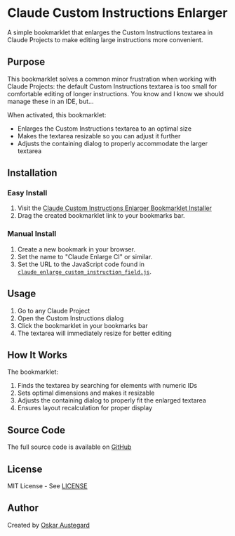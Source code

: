 # Claude Custom Instructions Enlarger

A simple bookmarklet that enlarges the Custom Instructions textarea in Claude Projects to make editing large instructions more convenient.

## Purpose

This bookmarklet solves a common minor frustration when working with Claude Projects: the default Custom Instructions textarea is too small for comfortable editing of longer instructions. You know and I know we should manage these in an IDE, but... 

When activated, this bookmarklet:

- Enlarges the Custom Instructions textarea to an optimal size
- Makes the textarea resizable so you can adjust it further
- Adjusts the containing dialog to properly accommodate the larger textarea

## Installation

### Easy Install
1. Visit the [Claude Custom Instructions Enlarger Bookmarklet Installer](https://austegard.com/bookmarklet-installer.html?bookmarklet=claude_enlarge_custom_instruction_field.js)
2. Drag the created bookmarklet link to your bookmarks bar.

### Manual Install
1. Create a new bookmark in your browser.
2. Set the name to "Claude Enlarge CI" or similar.
3. Set the URL to the JavaScript code found in [`claude_enlarge_custom_instruction_field.js`](https://github.com/oaustegard/bookmarklets/blob/main/claude_enlarge_custom_instruction_field.js).

## Usage

1. Go to any Claude Project
2. Open the Custom Instructions dialog 
3. Click the bookmarklet in your bookmarks bar
4. The textarea will immediately resize for better editing

## How It Works

The bookmarklet:
1. Finds the textarea by searching for elements with numeric IDs
2. Sets optimal dimensions and makes it resizable
3. Adjusts the containing dialog to properly fit the enlarged textarea
4. Ensures layout recalculation for proper display

## Source Code

The full source code is available on [GitHub](https://github.com/oaustegard/bookmarklets/blob/main/claude_enlarge_custom_instruction_field.js)

## License

MIT License - See [LICENSE](https://github.com/oaustegard/bookmarklets/blob/main/LICENSE)

## Author

Created by [Oskar Austegard](https://austegard.com)
